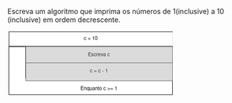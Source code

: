 Escreva um algoritmo que imprima os números de 1(inclusive) a 10 (inclusive) em ordem decrescente.

![](https://github.com/Yxav/proglogic/blob/apnp/exercicios-5/49/49.png)
